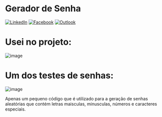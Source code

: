 # Gerador de Senha

[![LinkedIn][linkedin-shield]][linkedin-url]
[![Facebook][facebook-shield]][facebook-url]
[![Outlook][outlook-shield]][outlook-url]

<!-- PROJECTS -->

# Usei no projeto:
![image](https://img.shields.io/badge/Python-3776AB?style=for-the-badge&logo=python&logoColor=white)

# Um dos testes de senhas:
![image](https://user-images.githubusercontent.com/28869251/129823889-f3abc1c0-425f-4565-959a-dd0606b5fad2.png)


Apenas um pequeno código que é utilizado para a geração de senhas aleatórias que contém letras maisculas, minusculas, números e caracteres especiais. 


<!-- MARKDOWN LINKS & IMAGES -->
<!-- https://www.markdownguide.org/basic-syntax/#reference-style-links -->
[linkedin-shield]: https://img.shields.io/badge/-LinkedIn-black.svg?style=for-the-badge&logo=linkedin&colorB=555
[linkedin-url]: https://www.linkedin.com/in/eduardodanjour/
[facebook-shield]:	https://img.shields.io/badge/Facebook-1877F2?style=for-the-badge&logo=facebook&logoColor=555
[facebook-url]: https://www.facebook.com/eduardo.danjour/
[outlook-shield]:https://img.shields.io/badge/Microsoft_Outlook-0078D4?style=for-the-badge&logo=microsoft-outlook&logoColor=555
[outlook-url]: https://www.facebook.com/eduardo.danjour/


